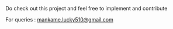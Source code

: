 Do check out this project and feel free to implement and contribute 

For queries : mankame.lucky510@gmail.com
